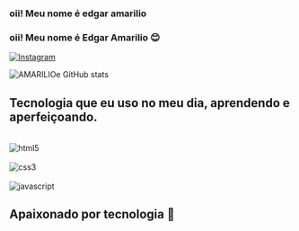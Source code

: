 ### oii! Meu nome é edgar amarilio


### oii! Meu nome é Edgar Amarilio 😊


[![Instagram](https://img.shields.io/badge/Instagram-E4405F?style=for-the-badge&logo=instagram&logoColor=white)](https://www.instagram.com/edgar.amarilio/)

![AMARILIOe GitHub stats](https://github-readme-stats.vercel.app/api?username=AMARILIOe&show_icons=true&theme=black)


## Tecnologia que eu uso no meu dia, aprendendo e aperfeiçoando. 

<div style="display: inline_block"><br/>
    <img align="center" alt=html5 src="https://img.shields.io/badge/HTML5-E34F26?style=for-the-badge&logo=html5&logoColor=white" />

<div style="display: inline_block"></br>
    <img align="center" alt=css3 src="https://img.shields.io/badge/CSS3-1572B6?style=for-the-badge&logo=css3&logoColor=white" />

<div style="display: inline_block"></br>
    <img align="center" alt=javascript src="https://img.shields.io/badge/JavaScript-F7DF1E?style=for-the-badge&logo=javascript&logoColor=black" />

</div>
</div>
</div>

## Apaixonado por tecnologia 🥰

